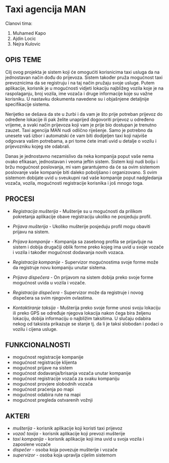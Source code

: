 # Taxi agencija MAN

Clanovi tima: 
1. Muhamed Kapo
2. Ajdin Locic
3. Nejra Kulovic

## OPIS TEME

Cilj ovog projekta je sistem koji će omogućiti korisnicima taxi usluga da na jednostavan način dođu do prijevoza. Sistem također pruža mogućnost taxi prevoznicima da se registruju i na taj način pružaju svoje usluge. Putem aplikacije, korisnik je u mogućnosti vidjeti lokaciju najbližeg vozila koje je na raspolaganju, broj vozila, ime vozača i druge informacije koje su važne korisniku. U nastavku dokumenta navedene su i objašnjene detaljnije specifikacije sistema. 

Nerijetko se dešava da ste u žurbi i da vam je što prije potreban prijevoz do određene lokacije ili pak želite unaprijed dogovoriti prijevoz u određeno vrijeme, a svaki način prijevoza koji vam je prije bio dostupan je trenutno zauzet. Taxi agencija MAN nudi odlično riješenje. Samo je potrebno da unesete vaš izbor i automatski će vam biti dodijeljen taxi koji najviše odgovara vašim potrebama, a pri tome ćete imati uvid u detalje o vozilu i prijevozniku kojeg ste odabrali.

Danas je jednostavno nezamislivo da neka kompanija poput vaše nema ovako efikasan, jednostavan i veoma jeftin sistem.
Sistem koji nudi bolju i bržu mogućnost poslovanja, mi vam garantujemo da će sa ovim sistemom poslovanje vaše kompanije biti daleko poboljšano i organizovano. S ovim sistemom dobijate uvid u sveukupni rad vaše kompanije poput nadgledanja vozača, vozila, mogućnosti registracije korisnika i još mnogo toga.

## PROCESI

* *Registracija mušterija* - Mušterije su u mogućnosti da prilikom pokretanja aplikacije obave registraciju ukoliko ne posjeduju profil.

* *Prijava mušterija* - Ukoliko mušterije posjeduju profil mogu obaviti prijavu na sistem.

* *Prijava kompanije* - Kompanija sa zasebnog profila se prijavljuje na sistem i dobija drugačiji oblik forme preko kojeg ima uvid u svoje vozače i vozila i također mogućnost dodavanja novih vozaca.

* *Registracija kompanije* - Supervizor mogućnostima svoje forme može da registruje novu kompaniju unutar sistema.

* *Prijava dispečera* - On prijavom na sistem dobija preko svoje forme mogućnost uvida u vozila i vozače.

* *Registracija dispečera* - Supervizor može da registruje i novog dispečera sa svim njegovim ovlastima.

* *Kontaktiranje taksija* - Mušterija preko svoje forme unosi svoju lokaciju ili preko GPS se određuje njegova lokacija nakon čega bira željenu lokaciju, dobija informaciju o najbližim taksitima. U slučaju odabira nekog od taksista prikazuje se stanje tj. da li je taksi slobodan i podaci o vozilu i cijena usluge.

## FUNKCIONALNOSTI

* mogućnost registracije kompanije
* mogućnost registracije klijenta
* mogućnost prijave na sistem
* mogućnost dodavanja/brisanja vozača unutar kompanije
* mogućnost registracije vozača za svaku kompaniju
* mogućnost provjere slobodnih vozača
* mogućnost praćenja po mapi
* mogućnost odabira rute na mapi
* mogućnost pregleda ostvarenih vožnji

## AKTERI

* *mušterija* - korisnik aplikacije koji koristi taxi prijevoz
* *vozač taxija* - korisnik aplikacije koji prevozi mušterije
* *taxi kompanija* - korisnik aplikacije koji ima uvid u svoja vozila i zaposlene vozače
* *dispečer* - osoba koja povezuje mušterije i vozače
* *supervizor* - osoba koja upravlja cijelim sistemom
